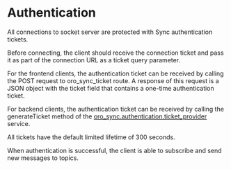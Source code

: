 # Authentication

All connections to socket server are protected with Sync authentication tickets.

Before connecting, the client should receive the connection ticket and pass it as part of the connection URL as a ticket query parameter.

For the frontend clients, the authentication ticket can be received by calling the POST request to oro_sync_ticket route. A response
of this request is a JSON object with the ticket field that contains a one-time authentication ticket.

For backend clients, the authentication ticket can be received by calling the generateTicket method of the <a href="https://github.com/oroinc/platform/blob/master/src/Oro/Bundle/SyncBundle/Authentication/Ticket/TicketProvider.php" target="_blank">oro_sync.authentication.ticket_provider</a> service.

All tickets have the default limited lifetime of 300 seconds.

When authentication is successful, the client is able to subscribe and send new messages to topics.

<!-- Frontend -->
